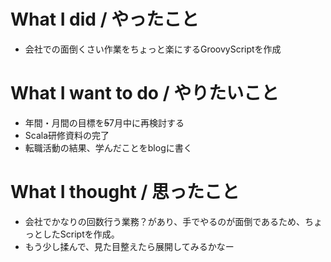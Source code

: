 # What I did / やったこと
- 会社での面倒くさい作業をちょっと楽にするGroovyScriptを作成

# What I want to do / やりたいこと
- 年間・月間の目標を~~5~~7月中に再検討する
- Scala研修資料の完了
- 転職活動の結果、学んだことをblogに書く

# What I thought / 思ったこと
- 会社でかなりの回数行う業務？があり、手でやるのが面倒であるため、ちょっとしたScriptを作成。
- もう少し揉んで、見た目整えたら展開してみるかなー
